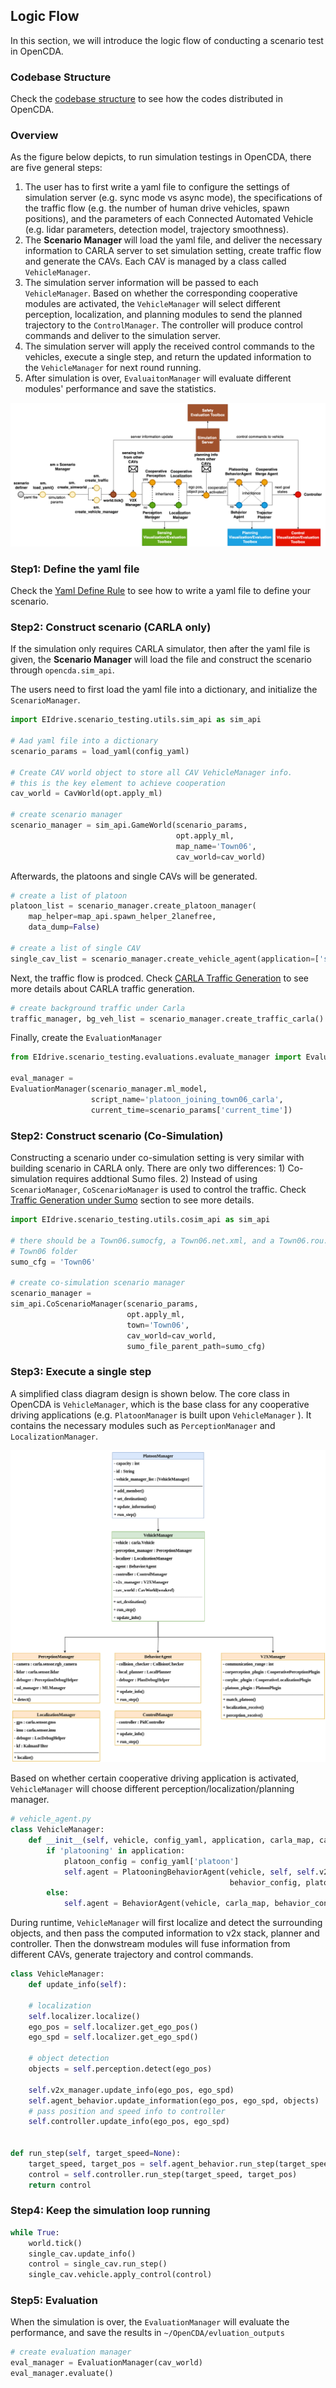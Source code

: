 ## Logic Flow
In this section,  we will introduce the logic flow of conducting a 
scenario test in OpenCDA.

### Codebase Structure
Check the [codebase structure](codebase_structure.md) to see how the codes distributed in OpenCDA.

### Overview
As the figure below depicts, to run simulation testings in OpenCDA, there are five general steps:

1. The user has to first write a yaml file to configure the settings of simulation server (e.g. sync mode vs async mode), 
the specifications of the traffic flow (e.g. the number of human drive vehicles, spawn positions), and the parameters of 
each Connected Automated  Vehicle (e.g. lidar parameters, detection model, trajectory smoothness).
2. The <strong> Scenario Manager </strong> will load the yaml file, and deliver the necessary information to CARLA
server to set simulation setting, create traffic flow and generate the CAVs. Each CAV is managed by a class called 
`VehicleManager`.
3. The simulation server information will be passed to each `VehicleManager`. Based on whether the corresponding cooperative modules are activated, the `VehicleManager` will select different perception, localization, and planning modules to send the planned trajectory to the `ControlManager`. The controller will produce control commands and deliver to the  simulation server.
4. The simulation server will apply the received control commands to the vehicles, execute a single step, and return the updated information to the `VehicleManager` for next round running.
5. After simulation is over, `EvaluaitonManager` will evaluate different modules' performance and save the statistics.

![](images/flow.png )

### Step1: Define the yaml file
Check the [Yaml Define Rule](yaml_define.md) to see how to write a yaml file to define your scenario.

### Step2: Construct scenario (CARLA only)
If the simulation only requires CARLA simulator, then after the yaml file is given, the <strong>Scenario Manager</strong> will load the file
and construct the scenario through `opencda.sim_api`. 

The users need to first load the yaml file into a dictionary, and initialize the `ScenarioManager`.

```python
import EIdrive.scenario_testing.utils.sim_api as sim_api

# Aad yaml file into a dictionary
scenario_params = load_yaml(config_yaml)

# Create CAV world object to store all CAV VehicleManager info.
# this is the key element to achieve cooperation
cav_world = CavWorld(opt.apply_ml)

# create scenario manager
scenario_manager = sim_api.GameWorld(scenario_params,
                                     opt.apply_ml,
                                     map_name='Town06',
                                     cav_world=cav_world)
```

Afterwards, the platoons and single CAVs will be generated.

```python
# create a list of platoon
platoon_list = scenario_manager.create_platoon_manager(
    map_helper=map_api.spawn_helper_2lanefree,
    data_dump=False)

# create a list of single CAV
single_cav_list = scenario_manager.create_vehicle_agent(application=['single'])
```

Next, the traffic flow is prodced. Check [CARLA Traffic Generation](traffic_generation.html#carla-traffic-manager) to see more details about CARLA traffic generation.

```python
# create background traffic under Carla
traffic_manager, bg_veh_list = scenario_manager.create_traffic_carla()
```

Finally, create the `EvaluationManager`

```python
from EIdrive.scenario_testing.evaluations.evaluate_manager import EvaluationManager

eval_manager =
EvaluationManager(scenario_manager.ml_model,
                  script_name='platoon_joining_town06_carla',
                  current_time=scenario_params['current_time'])
```

### Step2: Construct scenario (Co-Simulation)
Constructing a scenario under co-simulation setting is very similar with building scenario 
in CARLA only. There are only two differences: 1) Co-simulation requires addtional Sumo files. 2)
Instead of using `ScenarioManager`, `CoScenarioManager` is used to control the traffic. Check
[Traffic Generation under Sumo](traffic_generation.html#sumo-traffic-management-co-simulation) section to see more details.

```python
import EIdrive.scenario_testing.utils.cosim_api as sim_api

# there should be a Town06.sumocfg, a Town06.net.xml, and a Town06.rou.xml in
# Town06 folder
sumo_cfg = 'Town06'

# create co-simulation scenario manager
scenario_manager =
sim_api.CoScenarioManager(scenario_params,
                          opt.apply_ml,
                          town='Town06',
                          cav_world=cav_world,
                          sumo_file_parent_path=sumo_cfg)
```


### Step3: Execute a single step
A simplified class diagram design is shown below.
The core class in OpenCDA is `VehicleManager`, which is the base class for any cooperative driving applications (e.g. `PlatoonManager` is built upon `VehicleManager` ). It contains the necessary modules such as `PerceptionManager` and
`LocalizationManager`.

![](images/class_diagram.png )

Based on whether certain cooperative driving application is activated,
`VehicleManager` will choose different perception/localization/planning manager.

```python
# vehicle_agent.py
class VehicleManager:
    def __init__(self, vehicle, config_yaml, application, carla_map, cav_world):
        if 'platooning' in application:
            platoon_config = config_yaml['platoon']
            self.agent = PlatooningBehaviorAgent(vehicle, self, self.v2x_manager,
                                                 behavior_config, platoon_config, carla_map)
        else:
            self.agent = BehaviorAgent(vehicle, carla_map, behavior_config)

```
During runtime, `VehicleManager` will first localize and detect the surrounding objects,
and then pass the computed information to v2x stack, planner and controller. Then the donwstream
modules will fuse information from different CAVs, generate trajectory and control commands.

```python
class VehicleManager:
    def update_info(self):

    # localization
    self.localizer.localize()
    ego_pos = self.localizer.get_ego_pos()
    ego_spd = self.localizer.get_ego_spd()

    # object detection
    objects = self.perception.detect(ego_pos)

    self.v2x_manager.update_info(ego_pos, ego_spd)
    self.agent_behavior.update_information(ego_pos, ego_spd, objects)
    # pass position and speed info to controller
    self.controller.update_info(ego_pos, ego_spd)


def run_step(self, target_speed=None):
    target_speed, target_pos = self.agent_behavior.run_step(target_speed)
    control = self.controller.run_step(target_speed, target_pos)
    return control

```

### Step4: Keep the simulation loop running
```python
while True:
    world.tick()
    single_cav.update_info()
    control = single_cav.run_step()
    single_cav.vehicle.apply_control(control)
```

### Step5: Evaluation
When the simulation is over, the `EvaluationManager` will evaluate the performance,
and save the results in `~/OpenCDA/evluation_outputs`

```python
# create evaluation manager
eval_manager = EvaluationManager(cav_world)
eval_manager.evaluate()
```

  